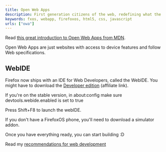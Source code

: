```yaml
---
title: Open Web Apps
description: First generation citizens of the web, redefining what the web is and what apps are.
keywords: fxos, webapp, firefoxos, html5, css, javascript
urls: ["owa"]
---
```


Read [this great introduction to Open Web Apps from MDN](https://developer.mozilla.org/Apps/Quickstart/Build/Intro_to_open_web_apps).

Open Web Apps are just websites with access to device features and follow Web specifications.

## WebIDE ##
Firefox now ships with an IDE for Web Developers, called the WebIDE. You might have to download the [Developer edition](https://affiliates.mozilla.org/referral/75178/) (affiliate link).

If you're on the stable version, in about:config make sure devtools.webide.enabled is set to true

Press Shift+F8 to launch the webIDE.

If you don't have a FirefoxOS phone, you'll need to download a simulator addon.

Once you have everything ready, you can start building :D

Read my [recommendations for web development](../web-development/)
